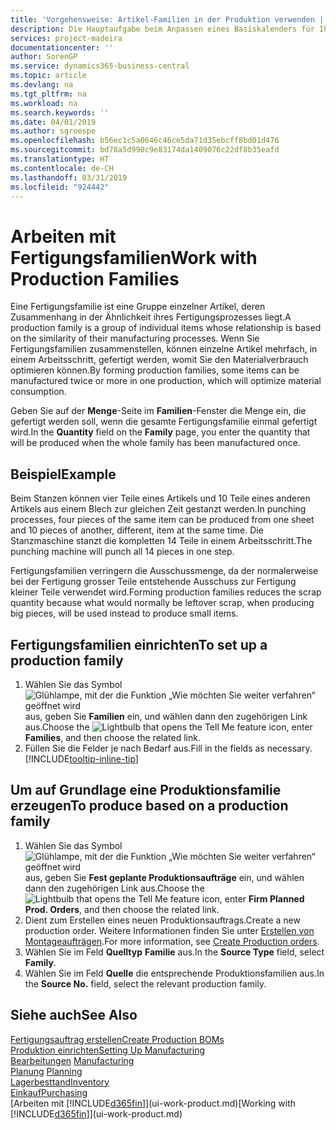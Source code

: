 ```yaml
---
title: 'Vorgehensweise: Artikel-Familien in der Produktion verwenden | Microsoft Docs'
description: Die Hauptaufgabe beim Anpassen eines Basiskalenders für Ihre Firma oder einen Ihrer Geschäftspartner ist, alle Änderungen am Status der Daten als freie Tage oder Arbeitstage einzugeben.
services: project-madeira
documentationcenter: ''
author: SorenGP
ms.service: dynamics365-business-central
ms.topic: article
ms.devlang: na
ms.tgt_pltfrm: na
ms.workload: na
ms.search.keywords: ''
ms.date: 04/01/2019
ms.author: sgroespe
ms.openlocfilehash: b56ec1c5a0646c46ce5da71d35ebcff8bd01d476
ms.sourcegitcommit: bd78a5d990c9e83174da1409076c22df8b35eafd
ms.translationtype: HT
ms.contentlocale: de-CH
ms.lasthandoff: 03/31/2019
ms.locfileid: "924442"
---
```

# <a name="work-with-production-families"></a><span data-ttu-id="866ed-103">Arbeiten mit Fertigungsfamilien</span><span class="sxs-lookup"><span data-stu-id="866ed-103">Work with Production Families</span></span>
<span data-ttu-id="866ed-104">Eine Fertigungsfamilie ist eine Gruppe einzelner Artikel, deren Zusammenhang in der Ähnlichkeit ihres Fertigungsprozesses liegt.</span><span class="sxs-lookup"><span data-stu-id="866ed-104">A production family is a group of individual items whose relationship is based on the similarity of their manufacturing processes.</span></span> <span data-ttu-id="866ed-105">Wenn Sie Fertigungsfamilien zusammenstellen, können einzelne Artikel mehrfach, in einem Arbeitsschritt, gefertigt werden, womit Sie den Materialverbrauch optimieren können.</span><span class="sxs-lookup"><span data-stu-id="866ed-105">By forming production families, some items can be manufactured twice or more in one production, which will optimize material consumption.</span></span>

<span data-ttu-id="866ed-106">Geben Sie auf der **Menge**-Seite im **Familien**-Fenster die Menge ein, die gefertigt werden soll, wenn die gesamte Fertigungsfamilie einmal gefertigt wird.</span><span class="sxs-lookup"><span data-stu-id="866ed-106">In the **Quantity** field on the **Family** page, you enter the quantity that will be produced when the whole family has been manufactured once.</span></span>

## <a name="example"></a><span data-ttu-id="866ed-107">Beispiel</span><span class="sxs-lookup"><span data-stu-id="866ed-107">Example</span></span>
<span data-ttu-id="866ed-108">Beim Stanzen können vier Teile eines Artikels und 10 Teile eines anderen Artikels aus einem Blech zur gleichen Zeit gestanzt werden.</span><span class="sxs-lookup"><span data-stu-id="866ed-108">In punching processes, four pieces of the same item can be produced from one sheet and 10 pieces of another, different, item at the same time.</span></span> <span data-ttu-id="866ed-109">Die Stanzmaschine stanzt die kompletten 14 Teile in einem Arbeitsschritt.</span><span class="sxs-lookup"><span data-stu-id="866ed-109">The punching machine will punch all 14 pieces in one step.</span></span>

<span data-ttu-id="866ed-110">Fertigungsfamilien verringern die Ausschussmenge, da der normalerweise bei der Fertigung grosser Teile entstehende Ausschuss zur Fertigung kleiner Teile verwendet wird.</span><span class="sxs-lookup"><span data-stu-id="866ed-110">Forming production families reduces the scrap quantity because what would normally be leftover scrap, when producing big pieces, will be used instead to produce small items.</span></span>

## <a name="to-set-up-a-production-family"></a><span data-ttu-id="866ed-111">Fertigungsfamilien einrichten</span><span class="sxs-lookup"><span data-stu-id="866ed-111">To set up a production family</span></span>
1. <span data-ttu-id="866ed-112">Wählen Sie das Symbol ![Glühlampe, mit der die Funktion „Wie möchten Sie weiter verfahren“ geöffnet wird](media/ui-search/search_small.png "Wie möchten Sie weiter verfahren?") aus, geben Sie **Familien** ein, und wählen dann den zugehörigen Link aus.</span><span class="sxs-lookup"><span data-stu-id="866ed-112">Choose the ![Lightbulb that opens the Tell Me feature](media/ui-search/search_small.png "Tell me what you want to do") icon, enter **Families**, and then choose the related link.</span></span>
2. <span data-ttu-id="866ed-113">Füllen Sie die Felder je nach Bedarf aus.</span><span class="sxs-lookup"><span data-stu-id="866ed-113">Fill in the fields as necessary.</span></span> [!INCLUDE[tooltip-inline-tip](includes/tooltip-inline-tip_md.md)]

## <a name="to-produce-based-on-a-production-family"></a><span data-ttu-id="866ed-114">Um auf Grundlage eine Produktionsfamilie erzeugen</span><span class="sxs-lookup"><span data-stu-id="866ed-114">To produce based on a production family</span></span>
1. <span data-ttu-id="866ed-115">Wählen Sie das Symbol ![Glühlampe, mit der die Funktion „Wie möchten Sie weiter verfahren“ geöffnet wird](media/ui-search/search_small.png "Wie möchten Sie weiter verfahren?") aus, geben Sie **Fest geplante Produktionsaufträge** ein, und wählen dann den zugehörigen Link aus.</span><span class="sxs-lookup"><span data-stu-id="866ed-115">Choose the ![Lightbulb that opens the Tell Me feature](media/ui-search/search_small.png "Tell me what you want to do") icon, enter **Firm Planned Prod. Orders**, and then choose the related link.</span></span>
2. <span data-ttu-id="866ed-116">Dient zum Erstellen eines neuen Produktionsauftrags.</span><span class="sxs-lookup"><span data-stu-id="866ed-116">Create a new production order.</span></span> <span data-ttu-id="866ed-117">Weitere Informationen finden Sie unter [Erstellen von Montageaufträgen](production-how-to-create-production-orders.md).</span><span class="sxs-lookup"><span data-stu-id="866ed-117">For more information, see [Create Production orders](production-how-to-create-production-orders.md).</span></span>
3. <span data-ttu-id="866ed-118">Wählen Sie im Feld **Quelltyp** **Familie** aus.</span><span class="sxs-lookup"><span data-stu-id="866ed-118">In the **Source Type** field, select **Family**.</span></span>  
4. <span data-ttu-id="866ed-119">Wählen Sie im Feld **Quelle** die entsprechende Produktionsfamilien aus.</span><span class="sxs-lookup"><span data-stu-id="866ed-119">In the **Source No.** field, select the relevant production family.</span></span>

## <a name="see-also"></a><span data-ttu-id="866ed-120">Siehe auch</span><span class="sxs-lookup"><span data-stu-id="866ed-120">See Also</span></span>
[<span data-ttu-id="866ed-121">Fertigungsauftrag erstellen</span><span class="sxs-lookup"><span data-stu-id="866ed-121">Create Production BOMs</span></span>](production-how-to-create-production-boms.md)  
[<span data-ttu-id="866ed-122">Produktion einrichten</span><span class="sxs-lookup"><span data-stu-id="866ed-122">Setting Up Manufacturing</span></span>](production-configure-production-processes.md)  
<span data-ttu-id="866ed-123">[Bearbeitungen](production-manage-manufacturing.md)  </span><span class="sxs-lookup"><span data-stu-id="866ed-123">[Manufacturing](production-manage-manufacturing.md)  </span></span>  
<span data-ttu-id="866ed-124">[Planung](production-planning.md) </span><span class="sxs-lookup"><span data-stu-id="866ed-124">[Planning](production-planning.md) </span></span>  
[<span data-ttu-id="866ed-125">Lagerbesttand</span><span class="sxs-lookup"><span data-stu-id="866ed-125">Inventory</span></span>](inventory-manage-inventory.md)  
[<span data-ttu-id="866ed-126">Einkauf</span><span class="sxs-lookup"><span data-stu-id="866ed-126">Purchasing</span></span>](purchasing-manage-purchasing.md)  
<span data-ttu-id="866ed-127">[Arbeiten mit [!INCLUDE[d365fin](includes/d365fin_md.md)]](ui-work-product.md)</span><span class="sxs-lookup"><span data-stu-id="866ed-127">[Working with [!INCLUDE[d365fin](includes/d365fin_md.md)]](ui-work-product.md)</span></span>
